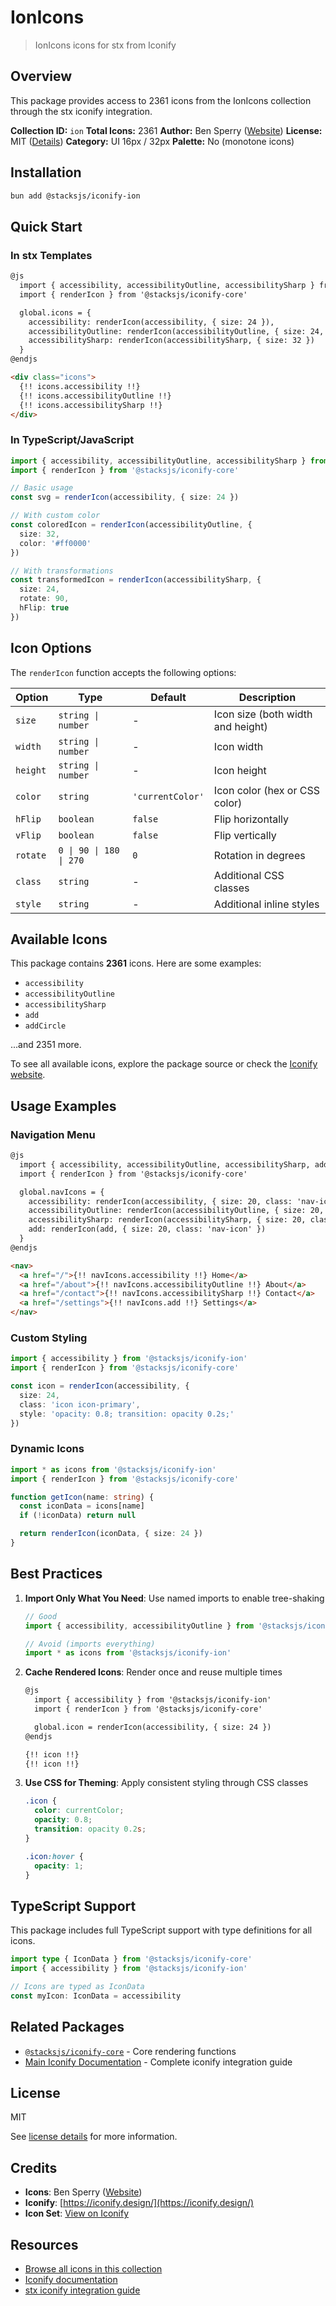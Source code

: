 # IonIcons

> IonIcons icons for stx from Iconify

## Overview

This package provides access to 2361 icons from the IonIcons collection through the stx iconify integration.

**Collection ID:** `ion`
**Total Icons:** 2361
**Author:** Ben Sperry ([Website](https://github.com/ionic-team/ionicons))
**License:** MIT ([Details](https://github.com/ionic-team/ionicons/blob/main/LICENSE))
**Category:** UI 16px / 32px
**Palette:** No (monotone icons)

## Installation

```bash
bun add @stacksjs/iconify-ion
```

## Quick Start

### In stx Templates

```html
@js
  import { accessibility, accessibilityOutline, accessibilitySharp } from '@stacksjs/iconify-ion'
  import { renderIcon } from '@stacksjs/iconify-core'

  global.icons = {
    accessibility: renderIcon(accessibility, { size: 24 }),
    accessibilityOutline: renderIcon(accessibilityOutline, { size: 24, color: '#4a90e2' }),
    accessibilitySharp: renderIcon(accessibilitySharp, { size: 32 })
  }
@endjs

<div class="icons">
  {!! icons.accessibility !!}
  {!! icons.accessibilityOutline !!}
  {!! icons.accessibilitySharp !!}
</div>
```

### In TypeScript/JavaScript

```typescript
import { accessibility, accessibilityOutline, accessibilitySharp } from '@stacksjs/iconify-ion'
import { renderIcon } from '@stacksjs/iconify-core'

// Basic usage
const svg = renderIcon(accessibility, { size: 24 })

// With custom color
const coloredIcon = renderIcon(accessibilityOutline, {
  size: 32,
  color: '#ff0000'
})

// With transformations
const transformedIcon = renderIcon(accessibilitySharp, {
  size: 24,
  rotate: 90,
  hFlip: true
})
```

## Icon Options

The `renderIcon` function accepts the following options:

| Option | Type | Default | Description |
|--------|------|---------|-------------|
| `size` | `string \| number` | - | Icon size (both width and height) |
| `width` | `string \| number` | - | Icon width |
| `height` | `string \| number` | - | Icon height |
| `color` | `string` | `'currentColor'` | Icon color (hex or CSS color) |
| `hFlip` | `boolean` | `false` | Flip horizontally |
| `vFlip` | `boolean` | `false` | Flip vertically |
| `rotate` | `0 \| 90 \| 180 \| 270` | `0` | Rotation in degrees |
| `class` | `string` | - | Additional CSS classes |
| `style` | `string` | - | Additional inline styles |

## Available Icons

This package contains **2361** icons. Here are some examples:

- `accessibility`
- `accessibilityOutline`
- `accessibilitySharp`
- `add`
- `addCircle`

...and 2351 more.

To see all available icons, explore the package source or check the [Iconify website](https://icon-sets.iconify.design/ion/).

## Usage Examples

### Navigation Menu

```html
@js
  import { accessibility, accessibilityOutline, accessibilitySharp, add } from '@stacksjs/iconify-ion'
  import { renderIcon } from '@stacksjs/iconify-core'

  global.navIcons = {
    accessibility: renderIcon(accessibility, { size: 20, class: 'nav-icon' }),
    accessibilityOutline: renderIcon(accessibilityOutline, { size: 20, class: 'nav-icon' }),
    accessibilitySharp: renderIcon(accessibilitySharp, { size: 20, class: 'nav-icon' }),
    add: renderIcon(add, { size: 20, class: 'nav-icon' })
  }
@endjs

<nav>
  <a href="/">{!! navIcons.accessibility !!} Home</a>
  <a href="/about">{!! navIcons.accessibilityOutline !!} About</a>
  <a href="/contact">{!! navIcons.accessibilitySharp !!} Contact</a>
  <a href="/settings">{!! navIcons.add !!} Settings</a>
</nav>
```

### Custom Styling

```typescript
import { accessibility } from '@stacksjs/iconify-ion'
import { renderIcon } from '@stacksjs/iconify-core'

const icon = renderIcon(accessibility, {
  size: 24,
  class: 'icon icon-primary',
  style: 'opacity: 0.8; transition: opacity 0.2s;'
})
```

### Dynamic Icons

```typescript
import * as icons from '@stacksjs/iconify-ion'
import { renderIcon } from '@stacksjs/iconify-core'

function getIcon(name: string) {
  const iconData = icons[name]
  if (!iconData) return null

  return renderIcon(iconData, { size: 24 })
}
```

## Best Practices

1. **Import Only What You Need**: Use named imports to enable tree-shaking
   ```typescript
   // Good
   import { accessibility, accessibilityOutline } from '@stacksjs/iconify-ion'

   // Avoid (imports everything)
   import * as icons from '@stacksjs/iconify-ion'
   ```

2. **Cache Rendered Icons**: Render once and reuse multiple times
   ```html
   @js
     import { accessibility } from '@stacksjs/iconify-ion'
     import { renderIcon } from '@stacksjs/iconify-core'

     global.icon = renderIcon(accessibility, { size: 24 })
   @endjs

   {!! icon !!}
   {!! icon !!}
   ```

3. **Use CSS for Theming**: Apply consistent styling through CSS classes
   ```css
   .icon {
     color: currentColor;
     opacity: 0.8;
     transition: opacity 0.2s;
   }

   .icon:hover {
     opacity: 1;
   }
   ```

## TypeScript Support

This package includes full TypeScript support with type definitions for all icons.

```typescript
import type { IconData } from '@stacksjs/iconify-core'
import { accessibility } from '@stacksjs/iconify-ion'

// Icons are typed as IconData
const myIcon: IconData = accessibility
```

## Related Packages

- [`@stacksjs/iconify-core`](../iconify-core) - Core rendering functions
- [Main Iconify Documentation](../../docs/iconify.md) - Complete iconify integration guide

## License

MIT

See [license details](https://github.com/ionic-team/ionicons/blob/main/LICENSE) for more information.

## Credits

- **Icons**: Ben Sperry ([Website](https://github.com/ionic-team/ionicons))
- **Iconify**: [https://iconify.design/](https://iconify.design/)
- **Icon Set**: [View on Iconify](https://icon-sets.iconify.design/ion/)

## Resources

- [Browse all icons in this collection](https://icon-sets.iconify.design/ion/)
- [Iconify documentation](https://iconify.design/docs/)
- [stx iconify integration guide](../../docs/iconify.md)
